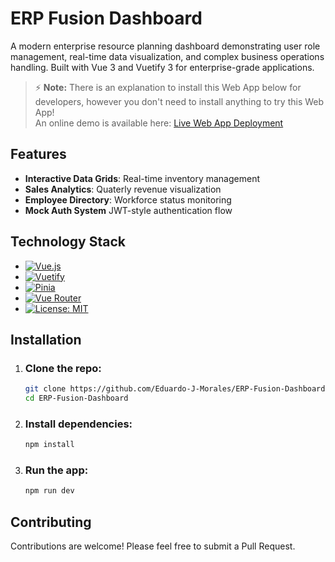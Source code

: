 # ERP Fusion Dashboard 

A modern enterprise resource planning dashboard demonstrating user role management, real-time data visualization, and complex business operations handling. Built with Vue 3 and Vuetify 3 for enterprise-grade applications.

> ⚡ **Note:** There is an explanation to install this Web App below for developers, however you don't need to install anything to try this Web App!  
> An online demo is available here: [Live Web App Deployment](https://ingredient-based-recipes-finder.zeabur.app/)

## Features

- **Interactive Data Grids**: Real-time inventory management
- **Sales Analytics**: Quaterly revenue visualization
- **Employee Directory**: Workforce status monitoring
- **Mock Auth System** JWT-style authentication flow

## Technology Stack

- [![Vue.js](https://img.shields.io/badge/Vue.js-4FC08D?logo=vuedotjs&logoColor=white)](https://vuejs.org/)
- [![Vuetify](https://img.shields.io/badge/Vuetify-1867C0?logo=vuetify&logoColor=white)](https://vuetifyjs.com/)
- [![Pinia](https://img.shields.io/badge/Pinia-FFD02F?logo=pinia&logoColor=black)](https://pinia.vuejs.org/)
- [![Vue Router](https://img.shields.io/badge/Vue_Router-4FC08D?logo=vue.js&logoColor=white)](https://router.vuejs.org/)
- [![License: MIT](https://img.shields.io/badge/License-MIT-yellow.svg)](https://opensource.org/licenses/MIT)

## Installation

1. ### Clone the repo:
    ```bash
    git clone https://github.com/Eduardo-J-Morales/ERP-Fusion-Dashboard.git
    cd ERP-Fusion-Dashboard
    ```

2. ### Install dependencies:
    ```bash
    npm install
    ```

3. ### Run the app:
    ```bash
    npm run dev
    ```
    
## Contributing

Contributions are welcome! Please feel free to submit a Pull Request.
